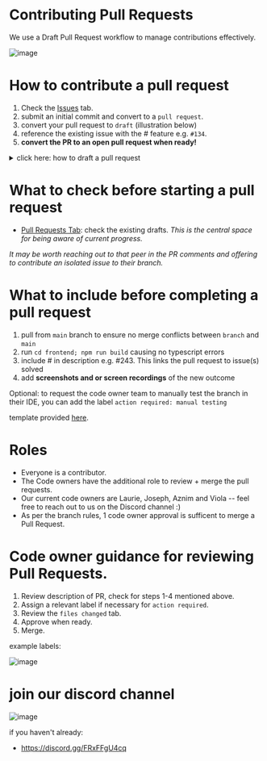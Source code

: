 # Contributing Pull Requests

We use a Draft Pull Request workflow to manage contributions effectively.

![image](https://github.com/user-attachments/assets/f8063ac8-6021-4ed0-82aa-1bf424fc1923)

# How to contribute a pull request

1. Check the [Issues](https://github.com/lmcrean/dottie/issues) tab.
2. submit an initial commit and convert to a `pull request`.
3. convert your pull request to `draft` (illustration below)
4. reference the existing issue with the # feature e.g. `#134`.
5. **convert the PR to an open pull request when ready!**

<details>
<summary>
  click here: how to draft a pull request
</summary>

  ![image](https://github.com/user-attachments/assets/50c77f47-aa35-4da3-b990-f4d7f50032a9)

</details>

# What to check before starting a pull request

- [Pull Requests Tab](https://github.com/lmcrean/dottie/pulls): check the existing drafts. *This is the central space for being aware of current progress.*

*It may be worth reaching out to that peer in the PR comments and offering to contribute an isolated issue to their branch.*

# What to include before completing a pull request

1. pull from `main` branch to ensure no merge conflicts between `branch` and `main`
2. run `cd frontend; npm run build` causing no typescript errors
3. include # in description e.g. #243. This links the pull request to issue(s) solved
4. add **screenshots and or screen recordings** of the new outcome

Optional: to request the code owner team to manually test the branch in their IDE, you can add the label `action required: manual testing`

template provided [here](/pull_request_template.md).

# Roles

- Everyone is a contributor.
- The Code owners have the additional role to review + merge the pull requests.
- Our current code owners are Laurie, Joseph, Aznim and Viola -- feel free to reach out to us on the Discord channel :)
- As per the branch rules, 1 code owner approval is sufficent to merge a Pull Request.

# Code owner guidance for reviewing Pull Requests.

1. Review description of PR, check for steps 1-4 mentioned above.
2. Assign a relevant label if necessary for `action required`.
3. Review the `files changed` tab.
5. Approve when ready.
6. Merge.

example labels:

![image](https://github.com/user-attachments/assets/094c94b7-ed90-4211-997b-116dc70ba3fa)

# join our discord channel 

![image](https://github.com/user-attachments/assets/a48395c9-d892-440b-9882-537a16f8531e)

if you haven't already:
- https://discord.gg/FRxFFgU4cq
